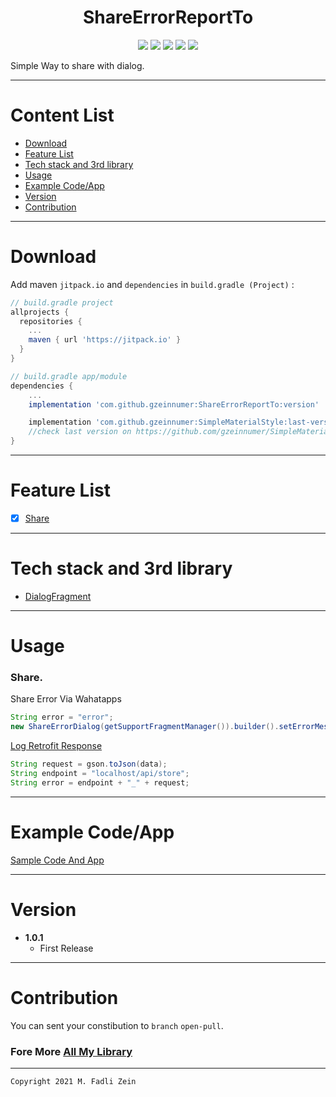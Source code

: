 <h1 align="center">
    ShareErrorReportTo
</h1>

<p align="center">
    <a><img src="https://img.shields.io/badge/Version-1.0.1-brightgreen.svg?style=flat"></a>
    <a><img src="https://img.shields.io/badge/ID-gzeinnumer-blue.svg?style=flat"></a>
    <a><img src="https://img.shields.io/badge/Java-Suport-green?logo=java&style=flat"></a>
    <a><img src="https://img.shields.io/badge/kotlin-Suport-green?logo=kotlin&style=flat"></a>
    <a href="https://github.com/gzeinnumer"><img src="https://img.shields.io/github/followers/gzeinnumer?label=follow&style=social"></a>
    <br>
    <p>Simple Way to share with dialog.</p>
</p>

---
# Content List
* [Download](#download)
* [Feature List](#feature-list)
* [Tech stack and 3rd library](#tech-stack-and-3rd-library)
* [Usage](#usage)
* [Example Code/App](#example-codeapp)
* [Version](#version)
* [Contribution](#contribution)

---
# Download
Add maven `jitpack.io` and `dependencies` in `build.gradle (Project)` :
```gradle
// build.gradle project
allprojects {
  repositories {
    ...
    maven { url 'https://jitpack.io' }
  }
}

// build.gradle app/module
dependencies {
    ...
    implementation 'com.github.gzeinnumer:ShareErrorReportTo:version'

    implementation 'com.github.gzeinnumer:SimpleMaterialStyle:last-version'
    //check last version on https://github.com/gzeinnumer/SimpleMaterialStyle
}
```

---
# Feature List
- [x] [Share](#Share)

---
# Tech stack and 3rd library
- [DialogFragment](https://developer.android.com/guide/fragments/dialogs)

---
# Usage

### **Share.**
Share Error Via Wahatapps
```java
String error = "error";
new ShareErrorDialog(getSupportFragmentManager()).builder().setErrorMessage(error).show();
```
[Log Retrofit Response](https://github.com/gzeinnumer/MyReminder#object-tojson---json-toobject-1)
```java
String request = gson.toJson(data);
String endpoint = "localhost/api/store";
String error = endpoint + "_" + request;
```

---
# Example Code/App

[Sample Code And App](https://github.com/gzeinnumer/ShareErrorReportTo/blob/master/app/src/main/java/com/gzeinnumer/shareerrorreportto/MainActivity.java)

---
# Version
- **1.0.1**
  - First Release

---
# Contribution
You can sent your constibution to `branch` `open-pull`.

### Fore More [All My Library](https://github.com/gzeinnumer#my-library-list)

---

```
Copyright 2021 M. Fadli Zein
```
